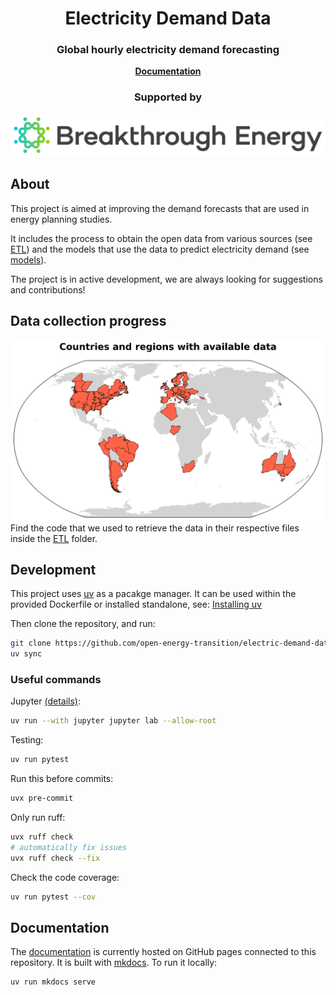 <h1 align="center">Electricity Demand Data</h1>

<h3 align="center">
    Global hourly electricity demand forecasting
</h3>

<p align="center">
    <a href="https://open-energy-transition.github.io/electric-demand-data/">
        <b>Documentation</b>
    </a>
</p>

<h3 align="center">
    <b>Supported by</b>
</h3>

<p align="center">
    <a href="https://www.breakthroughenergy.org/">
        <img src="docs/BE_logo.png" alt="Breakthrough Energy Logo" width="512"/>
    </a>
</p>

## About

This project is aimed at improving the demand forecasts that are used in energy planning studies.

It includes the process to obtain the open data from various sources (see [ETL](https://github.com/open-energy-transition/electric-demand-data/tree/main/ETL)) and the models that use the data to predict electricity demand (see [models](https://github.com/open-energy-transition/electric-demand-data/tree/main/models/)).

The project is in active development, we are always looking for suggestions and contributions!

## Data collection progress

![Data availability](ETL/figures/available_countries.png "Countries and subdivisions with available electricity demand data")
Find the code that we used to retrieve the data in their respective files inside the [ETL](https://github.com/open-energy-transition/electric-demand-data/tree/main/ETL) folder.

## Development

This project uses [uv](https://github.com/astral-sh/uv) as a pacakge manager.
It can be used within the provided Dockerfile or installed standalone, see:
[Installing uv](https://docs.astral.sh/uv/getting-started/installation/)

Then clone the repository, and run:

```bash
git clone https://github.com/open-energy-transition/electric-demand-data.git
uv sync
```

### Useful commands

Jupyter [(details)](https://docs.astral.sh/uv/guides/integration/jupyter/#using-jupyter-within-a-project):

```bash
uv run --with jupyter jupyter lab --allow-root
```

Testing:

```bash
uv run pytest
```

Run this before commits:

```bash
uvx pre-commit
```

Only run ruff:

```bash
uvx ruff check
# automatically fix issues
uvx ruff check --fix
```

Check the code coverage:

```bash
uv run pytest --cov
```

## Documentation

The [documentation](https://open-energy-transition.github.io/electric-demand-data/) is currently hosted on GitHub pages connected to this repository.
It is built with [mkdocs](https://github.com/squidfunk/mkdocs-material).
To run it locally:

```bash
uv run mkdocs serve
```
